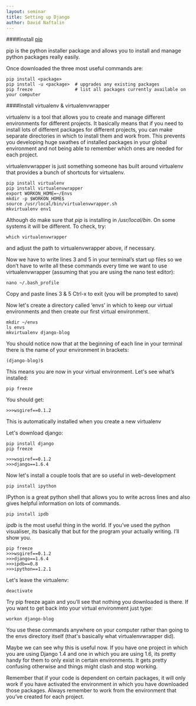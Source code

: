 ```yaml
---
layout: seminar
title: Setting up Django
author: David Naftalin
---
```

####Install [pip](http://pip.readthedocs.org/en/latest/installing.html)

pip is the python installer package and allows you to install and manage python packages really easily. 

Once downloaded the three most useful commands are:

    pip install <package> 
    pip install -u <package>  # upgrades any existing packages 	
    pip freeze                # list all packages currently available on your computer

####Install virtualenv & virtualenvwrapper
    
virtualenv is a tool that allows you to create and manage different environments for different projects. It basically means that if you need to install lots of different packages for different projects, you can make separate directories in which to install them and work from. This prevents you developing huge swathes of installed packages in your global environment and not being able to remember which ones are needed for each project.
    
virtualenvwrapper is just something someone has built around virtualenv that provides a bunch of shortcuts for virtualenv.

    pip install virtualenv
    pip install virtualenvwrapper
    export WORKON_HOME=~/Envs
    mkdir -p $WORKON_HOME$ 
    source /usr/local/bin/virtualenvwrapper.sh
    mkvirtualenv env1

Although do make sure that *pip* is installing in */usr/local/bin*. On some systems it will be different. To check, try:

    which virtualenvwrapper

and adjust the path to virtualenvwrapper above, if necessary.

Now we have to write lines 3 and 5 in your terminal’s start up files so we don’t have to write all these commands every time we want to use virtualenvwrapper (assuming that you are using the nano test editor):
    	
    nano ~/.bash_profile  

Copy and paste lines 3 & 5 
Ctrl-x to exit (you will be prompted to save)

Now let's create a directory called ‘envs’ in which to keep our virtual environments and then create our first virtual environment.

    mkdir ~/envs
    ls envs	  
    mkvirtualenv django-blog

You should notice now that at the beginning of each line in your terminal there is the name of your environment in brackets:

    (django-blog)$

This means you are now in your virtual environment. Let's see what’s installed:

    pip freeze

You should get:

    >>>wsgiref==0.1.2

This is automatically installed when you create a new virtualenv

Let's download django:
	
    pip install django
    pip freeze	

    >>>wsgiref==0.1.2	
    >>>django==1.6.4

Now let's install a couple tools that are so useful in web-development

    pip install ipython  

IPython is a  great python shell that allows you to write across lines and also gives helpful information on lots of commands.       

    pip install ipdb 

*ipdb* is the most useful thing in the world. If you’ve used the python visualiser, its  basically that but for the program your actually writing. I’ll show you.

    pip freeze
    >>>wsgiref==0.1.2     
    >>>django==1.6.4
    >>>ipdb==0.8
    >>>ipython==1.2.1

Let's leave the virtualenv:

    deactivate
	
Try pip freeze again and you’ll see that nothing you downloaded is there. If you want to get back into your virtual environment just type:

    workon django-blog  

You use these commands anywhere on your computer rather than   going to the envs directory itself (that's basically what virtualenvwrapper did).

Maybe we can see why this is useful now. If you have one project in which you are using Django 1.4 and one in which you are using 1.6, its pretty handy for them to only exist in certain environments. It gets pretty confusing otherwise and things might clash and stop working.

Remember that if your code is dependent on certain packages, it will only work if you have activated the environment in which you have downloaded those packages. Always remember to work from the environment that you’ve created for each project.

